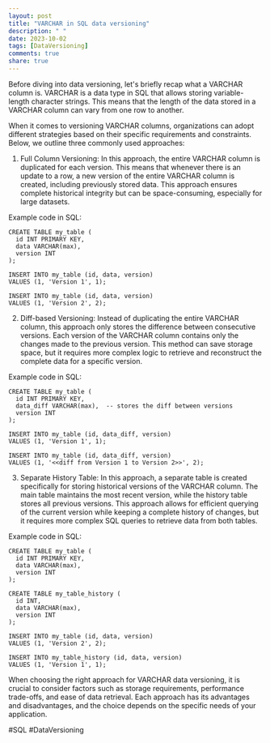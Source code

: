 ```yaml
---
layout: post
title: "VARCHAR in SQL data versioning"
description: " "
date: 2023-10-02
tags: [DataVersioning]
comments: true
share: true
---
```


Before diving into data versioning, let's briefly recap what a VARCHAR column is. VARCHAR is a data type in SQL that allows storing variable-length character strings. This means that the length of the data stored in a VARCHAR column can vary from one row to another.

When it comes to versioning VARCHAR columns, organizations can adopt different strategies based on their specific requirements and constraints. Below, we outline three commonly used approaches:

1. Full Column Versioning:
In this approach, the entire VARCHAR column is duplicated for each version. This means that whenever there is an update to a row, a new version of the entire VARCHAR column is created, including previously stored data. This approach ensures complete historical integrity but can be space-consuming, especially for large datasets.

Example code in SQL:
```
CREATE TABLE my_table (
  id INT PRIMARY KEY,
  data VARCHAR(max),
  version INT
);

INSERT INTO my_table (id, data, version)
VALUES (1, 'Version 1', 1);

INSERT INTO my_table (id, data, version)
VALUES (1, 'Version 2', 2);
```

2. Diff-based Versioning:
Instead of duplicating the entire VARCHAR column, this approach only stores the difference between consecutive versions. Each version of the VARCHAR column contains only the changes made to the previous version. This method can save storage space, but it requires more complex logic to retrieve and reconstruct the complete data for a specific version.

Example code in SQL:
```
CREATE TABLE my_table (
  id INT PRIMARY KEY,
  data_diff VARCHAR(max),  -- stores the diff between versions
  version INT
);

INSERT INTO my_table (id, data_diff, version)
VALUES (1, 'Version 1', 1);

INSERT INTO my_table (id, data_diff, version)
VALUES (1, '<<diff from Version 1 to Version 2>>', 2);
```

3. Separate History Table:
In this approach, a separate table is created specifically for storing historical versions of the VARCHAR column. The main table maintains the most recent version, while the history table stores all previous versions. This approach allows for efficient querying of the current version while keeping a complete history of changes, but it requires more complex SQL queries to retrieve data from both tables.

Example code in SQL:
```
CREATE TABLE my_table (
  id INT PRIMARY KEY,
  data VARCHAR(max),
  version INT
);

CREATE TABLE my_table_history (
  id INT,
  data VARCHAR(max),
  version INT
);

INSERT INTO my_table (id, data, version)
VALUES (1, 'Version 2', 2);

INSERT INTO my_table_history (id, data, version)
VALUES (1, 'Version 1', 1);
```

When choosing the right approach for VARCHAR data versioning, it is crucial to consider factors such as storage requirements, performance trade-offs, and ease of data retrieval. Each approach has its advantages and disadvantages, and the choice depends on the specific needs of your application.

#SQL #DataVersioning